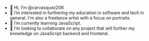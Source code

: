 - 👋 Hi, I’m @carvasquez206
- 👀 I’m interested in furthering my education in software and tech in general. I'm also a freelance artist with a focus on portraits.
- 🌱 I’m currently learning JavaScript.
- 💞️ I’m looking to collaborate on any project that will further my knowledge on JavaScript backend and frontend.

<!---
carvasquez206/carvasquez206 is a ✨ special ✨ repository because its `README.md` (this file) appears on your GitHub profile.
You can click the Preview link to take a look at your changes.
--->
